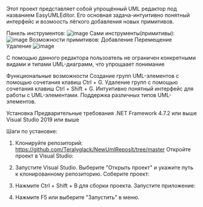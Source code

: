 Этот проект представляет собой упрощённый UML редактор под названием EasyUMLEditor. Его основная задача-интуитивно понятный интерфейс и возмоость лёгкого добавления новых примитивов.

Панель инструментов:
![image](https://github.com/user-attachments/assets/1db34c62-afdf-4f66-b1d0-db99285ed04f)
Сами инструменты(примитивы):
![image](https://github.com/user-attachments/assets/2b901daf-a821-471b-9e48-f6c45efeb21d)
Возможности примитивов:
Добавление
Перемещение
Удаление
![image](https://github.com/user-attachments/assets/623a9299-9acb-4ad6-9b3f-68e51c4362e9)

С помощью данного редактора пользоатель не ограничен конкретными видами и типами UML-диаграмм, что упрощаает понимание

Функциональные возможности
Создание групп UML-элементов с помощью сочетания клавиш Ctrl + G.
Удаление групп с помощью сочетания клавиш Ctrl + Shift + G.
Интуитивно понятный интерфейс для работы с UML-элементами.
Поддержка различных типов UML-элементов.

Установка
Предварительные требования
.NET Framework 4.7.2 или выше
Visual Studio 2019 или выше

Шаги по установке:

1. Клонируйте репозиторий:
https://github.com/Teralyglack/NewUmlReposit/tree/master
Откройте проект в Visual Studio:

2. Запустите Visual Studio.
Выберите "Открыть проект" и укажите путь к клонированному репозиторию.
Соберите проект:

3. Нажмите Ctrl + Shift + B для сборки проекта.
Запустите приложение:

4. Нажмите F5 или выберите "Запустить" в меню.
